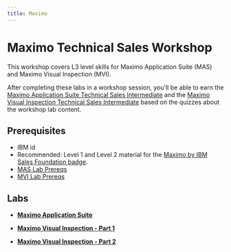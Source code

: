 ```yaml
---
title: Maximo
---
```


# Maximo Technical Sales Workshop

This workshop covers L3 level skills for Maximo Application Suite (MAS) and Maximo Visual Inspection (MVI).

After completing these labs in a workshop session, you'll be able to earn the [Maximo Application Suite Technical Sales Intermediate](https://www.credly.com/org/ibm/badge/maximo-application-suite-technical-sales-intermediate) and the [Maximo Visual Inspection Technical Sales Intermediate](https://www.credly.com/org/ibm/badge/maximo-visual-inspection-technical-sales-intermediate) based on the quizzes about the workshop lab content.

## Prerequisites

- IBM id
- Recommended: Level 1 and Level 2 material for the [Maximo by IBM Sales Foundation badge](https://www.credly.com/org/ibm/badge/maximo-application-suite-sales-foundation).
- [MAS Lab Prereqs](MAS-PREREQ)
- [MVI Lab Prereqs](MVI-PREREQ)

## Labs

- **[Maximo Application Suite](MAS-LAB.md)**

- **[Maximo Visual Inspection - Part 1](VISUAL-INSPECTION.md)**

- **[Maximo Visual Inspection - Part 2](VISUAL-INSPECTION2.md)**

